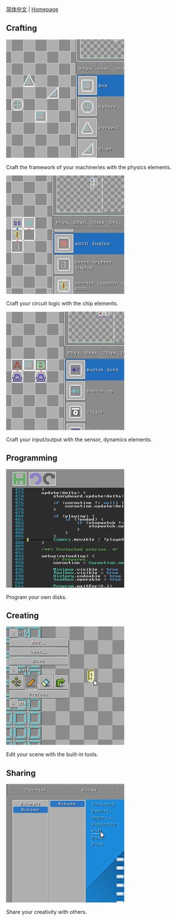 [简体中文](https://paladin-t.github.io/crft/docs/slides_cn) |
[Homepage](https://paladin-t.github.io/crft/)

## Crafting

![](slides/slide0.png)

Craft the framework of your machineries with the physics elements.

![](slides/slide1.png)

Craft your circuit logic with the chip elements.

![](slides/slide2.png)

Craft your input/output with the sensor, dynamics elements.

## Programming

![](slides/slide3.png)

Program your own disks.

## Creating

![](slides/slide4.png)

Edit your scene with the built-in tools.

## Sharing

![](slides/slide5.png)

Share your creativity with others.
